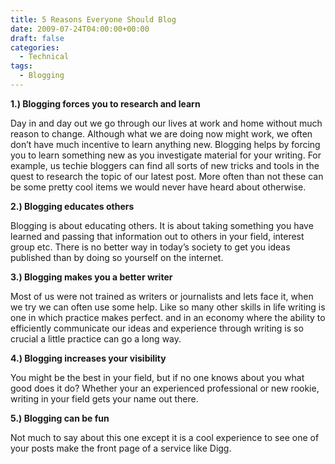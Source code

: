 ```yaml
---
title: 5 Reasons Everyone Should Blog
date: 2009-07-24T04:00:00+00:00
draft: false
categories:
  - Technical
tags:
  - Blogging
---
```


**1.) Blogging forces you to research and learn**

Day in and day out we go through our lives at work and home without much reason to change. Although what we are doing now might work, we often don’t have much incentive to learn anything new. Blogging helps by forcing you to learn something new as you investigate material for your writing. For example, us techie bloggers can find all sorts of new tricks and tools in the quest to research the topic of our latest post. More often than not these can be some pretty cool items we would never have heard about otherwise.

**2.) Blogging educates others**

Blogging is about educating others. It is about taking something you have learned and passing that information out to others in your field, interest group etc. There is no better way in today’s society to get you ideas published than by doing so yourself on the internet.

**3.) Blogging makes you a better writer**

Most of us were not trained as writers or journalists and lets face it, when we try we can often use some help. Like so many other skills in life writing is one in which practice makes perfect. and in an economy where the ability to efficiently communicate our ideas and experience through writing is so crucial a little practice can go a long way.

**4.) Blogging increases your visibility**

You might be the best in your field, but if no one knows about you what good does it do? Whether your an experienced professional or new rookie, writing in your field gets your name out there.

**5.) Blogging can be fun**

Not much to say about this one except it is a cool experience to see one of your posts make the front page of a service like Digg.